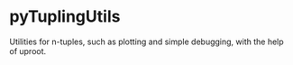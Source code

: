 # pyTuplingUtils
Utilities for n-tuples, such as plotting and simple debugging, with the help of
uproot.

